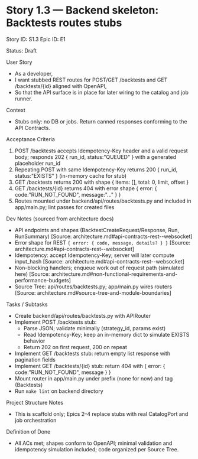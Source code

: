 # Story 1.3 — Backend skeleton: Backtests routes stubs
Story ID: S1.3
Epic ID: E1



Status: Draft

User Story
- As a developer,
- I want stubbed REST routes for POST/GET /backtests and GET /backtests/{id} aligned with OpenAPI,
- So that the API surface is in place for later wiring to the catalog and job runner.

Context
- Stubs only: no DB or jobs. Return canned responses conforming to the API Contracts.

Acceptance Criteria
1) POST /backtests accepts Idempotency-Key header and a valid request body; responds 202 { run_id, status:"QUEUED" } with a generated placeholder run_id
2) Repeating POST with same Idempotency-Key returns 200 { run_id, status:"EXISTS" } (in-memory cache for stub)
3) GET /backtests returns 200 with shape { items: [], total: 0, limit, offset }
4) GET /backtests/{id} returns 404 with error shape { error: { code:"RUN_NOT_FOUND", message:"..." } }
5) Routes mounted under backend/api/routes/backtests.py and included in app/main.py; lint passes for created files

Dev Notes (sourced from architecture docs)
- API endpoints and shapes (BacktestCreateRequest/Response, Run, RunSummary) [Source: architecture.md#api-contracts-rest--websocket]
- Error shape for REST `{ error: { code, message, details? } }` [Source: architecture.md#api-contracts-rest--websocket]
- Idempotency: accept Idempotency-Key; server will later compute input_hash [Source: architecture.md#api-contracts-rest--websocket]
- Non-blocking handlers; enqueue work out of request path (simulated here) [Source: architecture.md#non-functional-requirements-and-performance-budgets]
- Source Tree: api/routes/backtests.py; app/main.py wires routers [Source: architecture.md#source-tree-and-module-boundaries]

Tasks / Subtasks
- Create backend/api/routes/backtests.py with APIRouter
- Implement POST /backtests stub:
  - Parse JSON; validate minimally (strategy_id, params exist)
  - Read Idempotency-Key; keep an in-memory dict to simulate EXISTS behavior
  - Return 202 on first request, 200 on repeat
- Implement GET /backtests stub: return empty list response with pagination fields
- Implement GET /backtests/{id} stub: return 404 with { error: { code:"RUN_NOT_FOUND", message } }
- Mount router in app/main.py under prefix (none for now) and tag (Backtests)
- Run `make lint` on backend directory

Project Structure Notes
- This is scaffold only; Epics 2–4 replace stubs with real CatalogPort and job orchestration

Definition of Done
- All ACs met; shapes conform to OpenAPI; minimal validation and idempotency simulation included; code organized per Source Tree.

